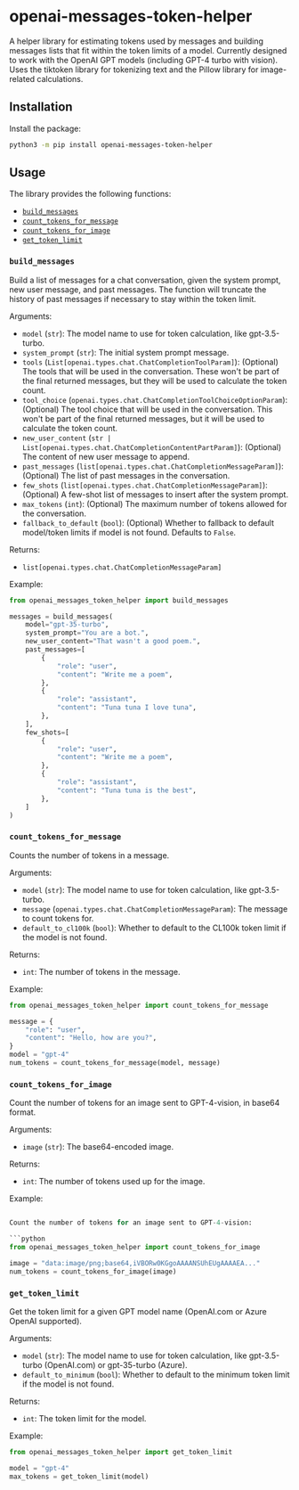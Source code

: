 # openai-messages-token-helper

A helper library for estimating tokens used by messages and building messages lists that fit within the token limits of a model.
Currently designed to work with the OpenAI GPT models (including GPT-4 turbo with vision).
Uses the tiktoken library for tokenizing text and the Pillow library for image-related calculations.

## Installation

Install the package:

```sh
python3 -m pip install openai-messages-token-helper
```

## Usage

The library provides the following functions:

* [`build_messages`](#build_messages)
* [`count_tokens_for_message`](#count_tokens_for_message)
* [`count_tokens_for_image`](#count_tokens_for_image)
* [`get_token_limit`](#get_token_limit)

### `build_messages`

Build a list of messages for a chat conversation, given the system prompt, new user message,
and past messages. The function will truncate the history of past messages if necessary to
stay within the token limit.

Arguments:

* `model` (`str`): The model name to use for token calculation, like gpt-3.5-turbo.
* `system_prompt` (`str`): The initial system prompt message.
* `tools` (`List[openai.types.chat.ChatCompletionToolParam]`): (Optional) The tools that will be used in the conversation. These won't be part of the final returned messages, but they will be used to calculate the token count.
* `tool_choice` (`openai.types.chat.ChatCompletionToolChoiceOptionParam`): (Optional) The tool choice that will be used in the conversation. This won't be part of the final returned messages, but it will be used to calculate the token count.
* `new_user_content` (`str | List[openai.types.chat.ChatCompletionContentPartParam]`): (Optional) The content of new user message to append.
* `past_messages` (`list[openai.types.chat.ChatCompletionMessageParam]`): (Optional) The list of past messages in the conversation.
* `few_shots` (`list[openai.types.chat.ChatCompletionMessageParam]`): (Optional) A few-shot list of messages to insert after the system prompt.
* `max_tokens` (`int`): (Optional) The maximum number of tokens allowed for the conversation.
* `fallback_to_default` (`bool`): (Optional) Whether to fallback to default model/token limits if model is not found. Defaults to `False`.


Returns:

* `list[openai.types.chat.ChatCompletionMessageParam]`

Example:

```python
from openai_messages_token_helper import build_messages

messages = build_messages(
    model="gpt-35-turbo",
    system_prompt="You are a bot.",
    new_user_content="That wasn't a good poem.",
    past_messages=[
        {
            "role": "user",
            "content": "Write me a poem",
        },
        {
            "role": "assistant",
            "content": "Tuna tuna I love tuna",
        },
    ],
    few_shots=[
        {
            "role": "user",
            "content": "Write me a poem",
        },
        {
            "role": "assistant",
            "content": "Tuna tuna is the best",
        },
    ]
)
```

### `count_tokens_for_message`

Counts the number of tokens in a message.

Arguments:

* `model` (`str`): The model name to use for token calculation, like gpt-3.5-turbo.
* `message` (`openai.types.chat.ChatCompletionMessageParam`): The message to count tokens for.
* `default_to_cl100k` (`bool`): Whether to default to the CL100k token limit if the model is not found.

Returns:

* `int`: The number of tokens in the message.

Example:

```python
from openai_messages_token_helper import count_tokens_for_message

message = {
    "role": "user",
    "content": "Hello, how are you?",
}
model = "gpt-4"
num_tokens = count_tokens_for_message(model, message)
```

### `count_tokens_for_image`

Count the number of tokens for an image sent to GPT-4-vision, in base64 format.

Arguments:

* `image` (`str`): The base64-encoded image.

Returns:

* `int`: The number of tokens used up for the image.

Example:

```python

Count the number of tokens for an image sent to GPT-4-vision:

```python
from openai_messages_token_helper import count_tokens_for_image

image = "data:image/png;base64,iVBORw0KGgoAAAANSUhEUgAAAAEA..."
num_tokens = count_tokens_for_image(image)
```

### `get_token_limit`

Get the token limit for a given GPT model name (OpenAI.com or Azure OpenAI supported).

Arguments:

* `model` (`str`): The model name to use for token calculation, like gpt-3.5-turbo (OpenAI.com) or gpt-35-turbo (Azure).
* `default_to_minimum` (`bool`): Whether to default to the minimum token limit if the model is not found.

Returns:

* `int`: The token limit for the model.

Example:

```python
from openai_messages_token_helper import get_token_limit

model = "gpt-4"
max_tokens = get_token_limit(model)
```
